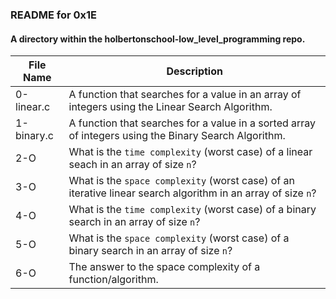 ### README for 0x1E ###
#### A directory within the holbertonschool-low_level_programming repo. ####

|  File Name  | Description |
| ----------- | --------- |
| 0-linear.c | A function that searches for a value in an array of integers using the Linear Search Algorithm. |
| 1-binary.c | A function that searches for a value in a sorted array of integers using the Binary Search Algorithm. |
| 2-O | What is the `time complexity` (worst case) of a linear seach in an array of size `n`? |
| 3-O | What is the `space complexity` (worst case) of an iterative linear search algorithm in an array of size `n`? |
| 4-O | What is the `time complexity` (worst case) of a binary search in an array of size `n`? |
| 5-O | What is the `space complexity` (worst case) of a binary search in an array of size `n`? |
| 6-O | The answer to the space complexity of a function/algorithm. |
